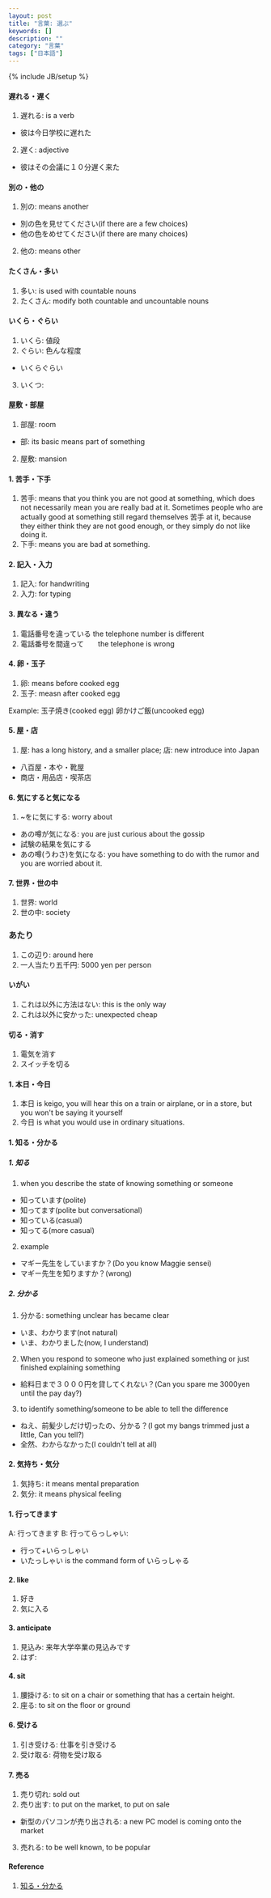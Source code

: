 ```yaml
---
layout: post
title: "言葉: 選ぶ"
keywords: []
description: ""
category: "言葉"
tags: ["日本語"]
---
```

{% include JB/setup %}


#### 遅れる・遅く
1. 遅れる: is a verb 
- 彼は今日学校に遅れた

2. 遅く: adjective
- 彼はその会議に１０分遅く来た

#### 別の・他の
1. 別の: means another
- 別の色を見せてください(if there are a few choices)
- 他の色をめせてください(if there are many choices)
2. 他の: means other




####  たくさん・多い
1. 多い: is used with countable nouns
2. たくさん: modify both countable and uncountable nouns


#### いくら・ぐらい
1. いくら: 値段
2. ぐらい: 色んな程度 
- いくらぐらい
3. いくつ: 

#### 屋敷・部屋
1. 部屋: room
- 部: its basic means part of something
2. 屋敷: mansion

#### 1. 苦手・下手
1. 苦手: means that you think you are not good at something, which does not
   necessarily mean you are really bad at it. Sometimes people who are actually
   good at something still regard themselves 苦手 at it, because they either
   think they are not good enough, or they simply do not like doing it.
2. 下手: means you are bad at something.

#### 2. 記入・入力
1. 記入: for handwriting
2. 入力: for typing

#### 3. 異なる・違う

1. 電話番号を違っている  the telephone number is different 
2. 電話番号を間違って　　the telephone is wrong

#### 4. 卵・玉子
1. 卵: means before cooked egg
2. 玉子: measn after cooked egg

Example: 玉子焼き(cooked egg) 卵かけご飯(uncooked egg)

#### 5. 屋・店
1. 屋: has a long history, and a smaller place; 店: new introduce into Japan
- 八百屋・本や・靴屋
- 商店・用品店・喫茶店

#### 6. 気にすると気になる
1. ~をに気にする: worry about
- あの噂が気になる: you are just curious about the gossip
- 試験の結果を気にする
- あの噂(うわさ)を気になる: you have something to do with the rumor and you are worried about it.

#### 7. 世界・世の中
1. 世界: world
2. 世の中: society
### あたり
1. この辺り: around here
2. 一人当たり五千円: 5000 yen per person


#### いがい
1. これは以外に方法はない: this is the only way
2. これは以外に安かった: unexpected cheap


#### 切る・消す
1. 電気を消す
2. スイッチを切る


#### 1. 本日・今日
1. 本日 is keigo, you will hear this on a train or airplane, or in a store, but you won't be saying
   it yourself
2. 今日 is what you would use in ordinary situations.

#### 1. 知る・分かる

##### 1. 知る
1. when you describe the state of knowing something or someone
- 知っています(polite)
- 知ってます(polite but conversational)
- 知っている(casual)
- 知ってる(more casual)

2. example
- マギー先生をしていますか？(Do you know Maggie sensei)
- マギー先生を知りますか？(wrong)


##### 2. 分かる
1. 分かる: something unclear has became clear
- いま、わかります(not natural)
- いま、わかりました(now, I understand)
2. When you respond to someone who just explained something or just finished explaining something
-  給料日まで３０００円を貸してくれない？(Can you spare me 3000yen until the pay day?)
3. to identify something/someone to be able to tell the difference
-  ねえ、前髪少しだけ切ったの、分かる？(I got my bangs trimmed just a little, Can you tell?)
- 全然、わからなかった(I couldn't tell at all)


#### 2. 気持ち・気分
1. 気持ち: it means mental preparation
2. 気分:  it means physical feeling



#### 1. 行ってきます
A: 行ってきます
B: 行ってらっしゃい: 
- 行って+いらっしゃい
- いたっしゃい is the command form of いらっしゃる


#### 2. like
1. 好き
2. 気に入る

#### 3. anticipate
1. 見込み: 来年大学卒業の見込みです
2. はず:

#### 4. sit 
1. 腰掛ける: to sit on a chair or something that has a certain height.
2. 座る: to sit on the floor or ground



#### 6. 受ける
1. 引き受ける: 仕事を引き受ける
2. 受け取る: 荷物を受け取る


#### 7. 売る
1.  売り切れ: sold out
2.  売り出す: to put on the market, to put on sale
- 新型のパソコンが売り出される: a new PC model is coming onto the market
3. 売れる: to be well known, to be popular





#### Reference
1. [知る・分かる](http://maggiesensei.com/2020/02/20/how-to-use-%e7%9f%a5%e3%82%8b-%ef%bc%86-%e3%82%8f%e3%81%8b%e3%82%8b-shiru-wakaru/)

